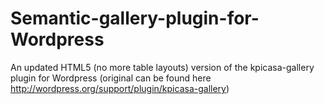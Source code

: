 Semantic-gallery-plugin-for-Wordpress
====================================

An updated HTML5 (no more table layouts) version of the kpicasa-gallery plugin for Wordpress (original can be found here http://wordpress.org/support/plugin/kpicasa-gallery)
